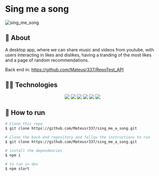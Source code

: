 # Sing me a song

![sing_me_song](https://user-images.githubusercontent.com/92904799/167179045-ad7f1961-caee-431b-adc9-0cb72d7a0d81.gif)

##  :link: About

A desktop app, where we can share music and videos from youtube, with users interacting in likes and dislikes, having a tranding of the most likes and a page of random recommendations.

Back end in: https://github.com/Mateusr337/RepoTest_API

## :woman_technologist: Technologies

<p align="center">
  <img src="https://img.shields.io/badge/HTML5-E34F26?style=for-the-badge&logo=html5&logoColor=white" />
  <img src="https://img.shields.io/badge/CSS3-1572B6?style=for-the-badge&logo=css3&logoColor=white" />
  <img src="https://img.shields.io/badge/JavaScript-F7DF1E?style=for-the-badge&logo=javascript&logoColor=black" />
  <img src="https://img.shields.io/badge/React-20232A?style=for-the-badge&logo=react&logoColor=61DAFB"/>
  <img src="https://img.shields.io/badge/styled--components-DB7093?style=for-the-badge&logo=styled-components&logoColor=white" />
  <img src="https://img.shields.io/badge/prettier-F7B93E?style=for-the-badge&logo=prettier&logoColor=000000"/>
</p>

## :tada: How to run

```bash
# Clone this repo
$ git clone https://github.com/Mateusr337/sing_me_a_song.git

# Clone the back-end repository and follow the instructions to run
$ git clone https://github.com/Mateusr337/sing_me_a_song.git

# install the dependencies
$ npm i

# to run in dev
$ npm start



